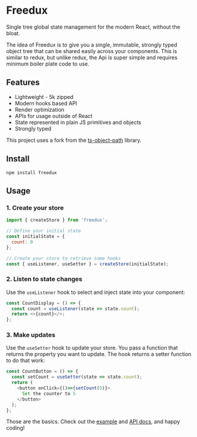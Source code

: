 # Freedux

Single tree global state management for the modern React, without the bloat.

The idea of Freedux is to give you a single, immutable, strongly typed object
tree that can be shared easily across your components. This is similar to redux,
but unlike redux, the Api is super simple and requires minimum boiler plate code
to use.

## Features

- Lightweight - 5k zipped
- Modern hooks based API
- Render optimization
- APIs for usage outside of React
- State represented in plain JS primitives and objects
- Strongly typed

This project uses a fork from the
[ts-object-path](https://github.com/Taras-Tymchiy/ts-object-path#readme)
library.

## Install

```console
npm install freedux
```

## Usage

### 1. Create your store

```javascript
import { createStore } from 'freedux';

// Define your initial state
const initialState = {
  count: 0
};

// Create your store to retrieve some hooks
const { useListener, useSetter } = createStore(initialState);
```

### 2. Listen to state changes

Use the `useListener` hook to select and inject state into your component:

```javascript
const CountDisplay = () => {
  const count = useListener(state => state.count);
  return <>{count}</>;
};
```

### 3. Make updates

Use the `useSetter` hook to update your store. You pass a function that returns
the property you want to update. The hook returns a setter function to do that
work:

```javascript
const CountButton = () => {
  const setCount = useSetter(state => state.count);
  return (
    <button onClick={()=>{setCount(5)}>
      Set the counter to 5
    </button>
  );
};
```

Those are the basics. Check out the [example](example.md) and
[API docs](example.md), and happy coding!
